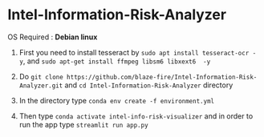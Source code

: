 # Intel-Information-Risk-Analyzer

OS Required : **Debian linux**


1) First you need to install tesseract by `sudo apt install tesseract-ocr -y`, and `sudo apt-get install ffmpeg libsm6 libxext6  -y`

2) Do `git clone https://github.com/blaze-fire/Intel-Information-Risk-Analyzer.git` and `cd Intel-Information-Risk-Analyzer` directory 

3) In the directory type `conda env create -f environment.yml`

4) Then type `conda activate intel-info-risk-visualizer` and in order to run the app type `streamlit run app.py`
